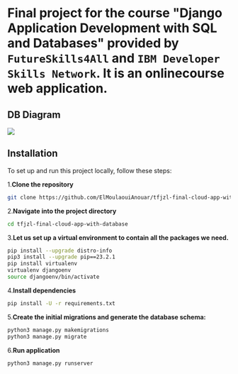 # Final project for the course "Django Application Development with SQL and Databases" provided by `FutureSkills4All` and  `IBM Developer Skills Network`. It is an onlinecourse web application.


## DB Diagram 

<img src="https://github.com/ibm-developer-skills-network/final-cloud-app-with-database/raw/master/static/media/course_images/onlinecourse_app_er.png">

## Installation

To set up and run this project locally, follow these steps:

1.**Clone the repository**

  ```bash
  git clone https://github.com/ElMoulaouiAnouar/tfjzl-final-cloud-app-with-database
  ```
2.**Navigate into the project directory**
  ```bash
  cd tfjzl-final-cloud-app-with-database
  ```

3.**Let us set up a virtual environment to contain all the packages we need.**

```bash
pip install --upgrade distro-info
pip3 install --upgrade pip==23.2.1
pip install virtualenv
virtualenv djangoenv
source djangoenv/bin/activate
```

4.**Install dependencies**

```bash
pip install -U -r requirements.txt
```

5.**Create the initial migrations and generate the database schema:**

```bash
python3 manage.py makemigrations
python3 manage.py migrate
```

6.**Run application**

```bash
python3 manage.py runserver

```